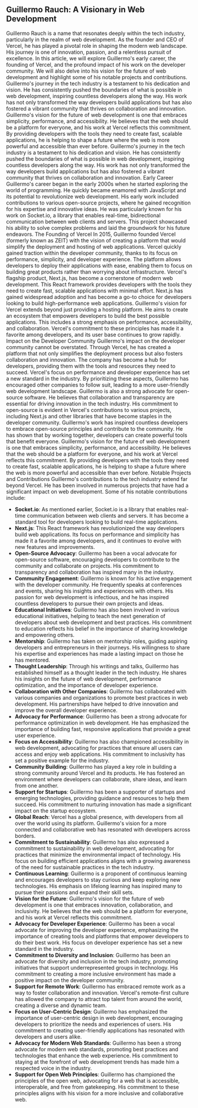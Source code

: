 
## Guillermo Rauch: A Visionary in Web Development

Guillermo Rauch is a name that resonates deeply within the tech industry, particularly in the realm of web development. As the founder and CEO of Vercel, he has played a pivotal role in shaping the modern web landscape. His journey is one of innovation, passion, and a relentless pursuit of excellence.
In this article, we will explore Guillermo's early career, the founding of Vercel, and the profound impact of his work on the developer community. We will also delve into his vision for the future of web development and highlight some of his notable projects and contributions.
Guillermo's journey in the tech industry is a testament to his dedication and vision. He has consistently pushed the boundaries of what is possible in web development, inspiring countless developers along the way.
His work has not only transformed the way developers build applications but has also fostered a vibrant community that thrives on collaboration and innovation.
Guillermo's vision for the future of web development is one that embraces simplicity, performance, and accessibility. He believes that the web should be a platform for everyone, and his work at Vercel reflects this commitment. By providing developers with the tools they need to create fast, scalable applications, he is helping to shape a future where the web is more powerful and accessible than ever before.
Guillermo's journey in the tech industry is a testament to his dedication and vision. He has consistently pushed the boundaries of what is possible in web development, inspiring countless developers along the way. His work has not only transformed the way developers build applications but has also fostered a vibrant community that thrives on collaboration and innovation.
Early Career
Guillermo's career began in the early 2000s when he started exploring the world of programming. He quickly became enamored with JavaScript and its potential to revolutionize web development. His early work included contributions to various open-source projects, where he gained recognition for his expertise and innovative ideas.
He was particularly known for his work on Socket.io, a library that enables real-time, bidirectional communication between web clients and servers. This project showcased his ability to solve complex problems and laid the groundwork for his future endeavors.
The Founding of Vercel
In 2015, Guillermo founded Vercel (formerly known as ZEIT) with the vision of creating a platform that would simplify the deployment and hosting of web applications. Vercel quickly gained traction within the developer community, thanks to its focus on performance, simplicity, and developer experience.
The platform allows developers to deploy their applications with ease, enabling them to focus on building great products rather than worrying about infrastructure.
Vercel's flagship product, Next.js, has become a cornerstone of modern web development. This React framework provides developers with the tools they need to create fast, scalable applications with minimal effort. Next.js has gained widespread adoption and has become a go-to choice for developers looking to build high-performance web applications.
Guillermo's vision for Vercel extends beyond just providing a hosting platform. He aims to create an ecosystem that empowers developers to build the best possible applications. This includes a strong emphasis on performance, accessibility, and collaboration.
Vercel's commitment to these principles has made it a favorite among developers, and its user base continues to grow rapidly.
Impact on the Developer Community
Guillermo's impact on the developer community cannot be overstated. Through Vercel, he has created a platform that not only simplifies the deployment process but also fosters collaboration and innovation. The company has become a hub for developers, providing them with the tools and resources they need to succeed.
Vercel's focus on performance and developer experience has set a new standard in the industry. By prioritizing these aspects, Guillermo has encouraged other companies to follow suit, leading to a more user-friendly web development landscape.
Guillermo is also a strong advocate for open-source software. He believes that collaboration and transparency are essential for driving innovation in the tech industry. His commitment to open-source is evident in Vercel's contributions to various projects, including Next.js and other libraries that have become staples in the developer community.
Guillermo's work has inspired countless developers to embrace open-source principles and contribute to the community. He has shown that by working together, developers can create powerful tools that benefit everyone.
Guillermo's vision for the future of web development is one that embraces simplicity, performance, and accessibility. He believes that the web should be a platform for everyone, and his work at Vercel reflects this commitment. By providing developers with the tools they need to create fast, scalable applications, he is helping to shape a future where the web is more powerful and accessible than ever before.
Notable Projects and Contributions
Guillermo's contributions to the tech industry extend far beyond Vercel. He has been involved in numerous projects that have had a significant impact on web development. Some of his notable contributions include:
- **Socket.io**: As mentioned earlier, Socket.io is a library that enables real-time communication between web clients and servers. It has become a standard tool for developers looking to build real-time applications.
- **Next.js**: This React framework has revolutionized the way developers build web applications. Its focus on performance and simplicity has made it a favorite among developers, and it continues to evolve with new features and improvements.
- **Open-Source Advocacy**: Guillermo has been a vocal advocate for open-source software, encouraging developers to contribute to the community and collaborate on projects. His commitment to transparency and collaboration has inspired many in the industry.
- **Community Engagement**: Guillermo is known for his active engagement with the developer community. He frequently speaks at conferences and events, sharing his insights and experiences with others. His passion for web development is infectious, and he has inspired countless developers to pursue their own projects and ideas.
- **Educational Initiatives**: Guillermo has also been involved in various educational initiatives, helping to teach the next generation of developers about web development and best practices. His commitment to education reflects his belief in the importance of sharing knowledge and empowering others.
- **Mentorship**: Guillermo has taken on mentorship roles, guiding aspiring developers and entrepreneurs in their journeys. His willingness to share his expertise and experiences has made a lasting impact on those he has mentored.
- **Thought Leadership**: Through his writings and talks, Guillermo has established himself as a thought leader in the tech industry. He shares his insights on the future of web development, performance optimization, and the importance of developer experience.
- **Collaboration with Other Companies**: Guillermo has collaborated with various companies and organizations to promote best practices in web development. His partnerships have helped to drive innovation and improve the overall developer experience.
- **Advocacy for Performance**: Guillermo has been a strong advocate for performance optimization in web development. He has emphasized the importance of building fast, responsive applications that provide a great user experience.
- **Focus on Accessibility**: Guillermo has also championed accessibility in web development, advocating for practices that ensure all users can access and enjoy web applications. His commitment to inclusivity has set a positive example for the industry.
- **Community Building**: Guillermo has played a key role in building a strong community around Vercel and its products. He has fostered an environment where developers can collaborate, share ideas, and learn from one another.
- **Support for Startups**: Guillermo has been a supporter of startups and emerging technologies, providing guidance and resources to help them succeed. His commitment to nurturing innovation has made a significant impact on the startup ecosystem.
- **Global Reach**: Vercel has a global presence, with developers from all over the world using its platform. Guillermo's vision for a more connected and collaborative web has resonated with developers across borders.
- **Commitment to Sustainability**: Guillermo has also expressed a commitment to sustainability in web development, advocating for practices that minimize the environmental impact of technology. His focus on building efficient applications aligns with a growing awareness of the need for sustainable practices in the tech industry.
- **Continuous Learning**: Guillermo is a proponent of continuous learning and encourages developers to stay curious and keep exploring new technologies. His emphasis on lifelong learning has inspired many to pursue their passions and expand their skill sets.
- **Vision for the Future**: Guillermo's vision for the future of web development is one that embraces innovation, collaboration, and inclusivity. He believes that the web should be a platform for everyone, and his work at Vercel reflects this commitment.
- **Advocacy for Developer Experience**: Guillermo has been a vocal advocate for improving the developer experience, emphasizing the importance of creating tools and platforms that empower developers to do their best work. His focus on developer experience has set a new standard in the industry.
- **Commitment to Diversity and Inclusion**: Guillermo has been an advocate for diversity and inclusion in the tech industry, promoting initiatives that support underrepresented groups in technology. His commitment to creating a more inclusive environment has made a positive impact on the developer community.
- **Support for Remote Work**: Guillermo has embraced remote work as a way to foster collaboration and innovation. Vercel's remote-first culture has allowed the company to attract top talent from around the world, creating a diverse and dynamic team.
- **Focus on User-Centric Design**: Guillermo has emphasized the importance of user-centric design in web development, encouraging developers to prioritize the needs and experiences of users. His commitment to creating user-friendly applications has resonated with developers and users alike.
- **Advocacy for Modern Web Standards**: Guillermo has been a strong advocate for modern web standards, promoting best practices and technologies that enhance the web experience. His commitment to staying at the forefront of web development trends has made him a respected voice in the industry.
- **Support for Open Web Principles**: Guillermo has championed the principles of the open web, advocating for a web that is accessible, interoperable, and free from gatekeeping. His commitment to these principles aligns with his vision for a more inclusive and collaborative web.
